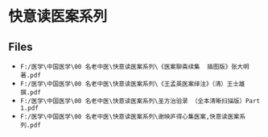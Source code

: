 # 快意读医案系列

## Files

- `F:/医学\中国医学\00 名老中医\快意读医案系列\《医案聊斋续集  插图版》张大明著.pdf`
- `F:/医学\中国医学\00 名老中医\快意读医案系列\《王孟英医案绎注》（清）王士雄撰.pdf`
- `F:/医学\中国医学\00 名老中医\快意读医案系列\圣方治验录 （全本清晰扫描版）Part 1.pdf`
- `F:/医学\中国医学\00 名老中医\快意读医案系列\谢映庐得心集医案,快意读医案系列.pdf`
